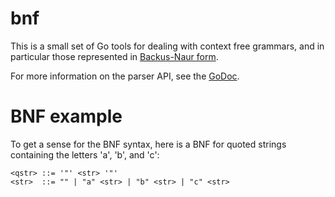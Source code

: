 # bnf

This is a small set of Go tools for dealing with context free grammars, and in particular those represented in [Backus-Naur form](https://en.wikipedia.org/wiki/Backus–Naur_form).

For more information on the parser API, see the [GoDoc](https://godoc.org/github.com/unixpickle/bnf).

# BNF example

To get a sense for the BNF syntax, here is a BNF for quoted strings containing the letters 'a', 'b', and 'c':

```bnf
<qstr> ::= '"' <str> '"'
<str>  ::= "" | "a" <str> | "b" <str> | "c" <str>
```
